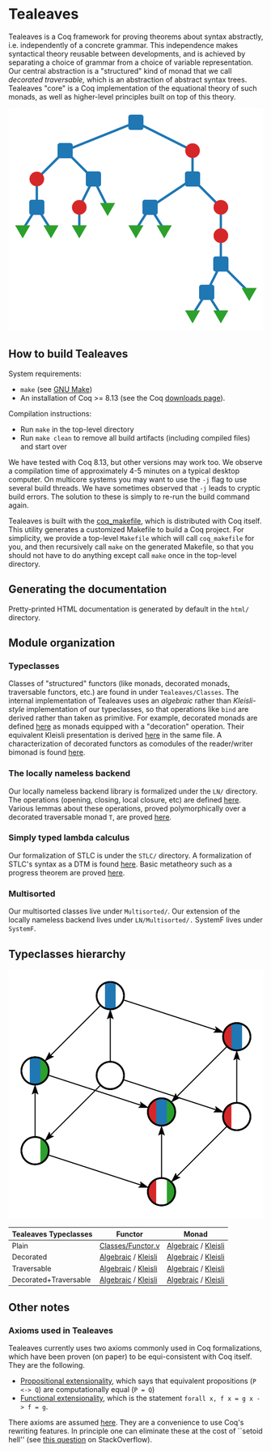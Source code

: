 # Tealeaves

Tealeaves is a Coq framework for proving theorems about syntax abstractly, i.e. independently of a concrete grammar. This independence makes syntactical theory reusable between developments, and is achieved by separating a choice of grammar from a choice of variable representation. Our central abstraction is a "structured" kind of monad that we call *decorated traversable,* which is an abstraction of abstract syntax trees. Tealeaves "core" is a Coq implementation of the equational theory of such monads, as well as higher-level principles built on top of this theory.

![Abstract syntax tree](/images/tree.svg)

## How to build Tealeaves
System requirements:
- `make` (see [GNU Make](https://www.gnu.org/software/make/))
- An installation of Coq >= 8.13 (see the Coq [downloads page](https://coq.inria.fr/download)).

Compilation instructions:
- Run `make` in the top-level directory
- Run `make clean` to remove all build artifacts (including compiled files) and start over

We have tested with Coq 8.13, but other versions may work too. We observe a compilation time of approximately 4-5 minutes on a typical desktop computer. On multicore systems you may want to use the `-j` flag to use several build threads. We have sometimes observed that `-j` leads to cryptic build errors. The solution to these is simply to re-run the build command again.

Tealeaves is built with the [coq_makefile](https://coq.inria.fr/refman/practical-tools/utilities.html#building-a-coq-project-with-coq-makefile), which is distributed with Coq itself. This utility generates a customized Makefile to build a Coq project. For simplicity, we provide a top-level `Makefile` which will call `coq_makefile` for you, and then recursively call `make` on the generated Makefile, so that you should not have to do anything except call `make` once in the top-level directory.

## Generating the documentation

Pretty-printed HTML documentation is generated by default in the `html/` directory.

## Module organization

### Typeclasses
Classes of "structured" functors (like monads, decorated monads, traversable functors, etc.) are found in under `Tealeaves/Classes`. The internal implementation of Tealeaves uses an *algebraic* rather than *Kleisli-style* implementation of our typeclasses, so that operations like `bind` are derived rather than taken as primitive. For example, decorated monads are defined [here](https://github.com/dunnl/tealeaves/blob/master/Tealeaves/Classes/DecoratedMonad.v) as monads equipped with a "decoration" operation. Their equivalent Kleisli presentation is derived [here](https://github.com/dunnl/tealeaves/blob/master/Tealeaves/Classes/DecoratedMonad.v#L200) in the same file. A characterization of decorated functors as comodules of the reader/writer bimonad is found [here](https://github.com/dunnl/tealeaves/blob/master/Tealeaves/Theory/Decorated.v).

### The locally nameless backend
Our locally nameless backend library is formalized under the `LN/` directory. The operations (opening, closing, local closure, etc) are defined [here](https://github.com/dunnl/tealeaves/blob/master/LN/Operations.v). Various lemmas about these operations, proved polymorphically over a decorated traversable monad `T`, are proved [here](https://github.com/dunnl/tealeaves/blob/master/LN/Theory.v).

### Simply typed lambda calculus
Our formalization of STLC is under the `STLC/` directory. A formalization of STLC's syntax as a DTM is found [here](https://github.com/dunnl/tealeaves/blob/master/STLC/Language.v). Basic metatheory such as a progress theorem are proved [here](https://github.com/dunnl/tealeaves/blob/master/STLC/Theory.v).

### Multisorted
Our multisorted classes live under `Multisorted/`. Our extension of the locally nameless backend lives under `LN/Multisorted/.` SystemF lives under `SystemF`.

## Typeclasses hierarchy
![Tealeaves typeclass hierarchy](/images/cube.svg)

| **Tealeaves Typeclasses** | Functor                                                                                                                       | Monad                                                                                                                     |
|---------------------------|-------------------------------------------------------------------------------------------------------------------------------|---------------------------------------------------------------------------------------------------------------------------|
| Plain                     | [Classes/Functor.v](/Tealeaves/Classes/Functor.v)                                                                             | [Algebraic](/Tealeaves/Classes/Algebraic/Monad.v) / [Kleisli](/Tealeaves/Classes/Kleisli/Monad.v)                         |
| Decorated                 | [Algebraic](/Tealeaves/Classes/Algebraic/Decorated/Functor.v) / [Kleisli](/Tealeaves/Classes/Kleisli/Decorated/Functor.v)     | [Algebraic](/Tealeaves/Classes/Algebraic/Decorated/Monad.v) / [Kleisli](/Tealeaves/Classes/Kleisli/Decorated/Monad.v)     |
| Traversable               | [Algebraic](/Tealeaves/Classes/Algebraic/Traversable/Functor.v) / [Kleisli](/Tealeaves/Classes/Kleisli/Traversable/Functor.v) | [Algebraic](/Tealeaves/Classes/Algebraic/Traversable/Monad.v) / [Kleisli](/Tealeaves/Classes/Kleisli/Traversable/Monad.v) |
| Decorated+Traversable     | [Algebraic](/Tealeaves/Classes/Algebraic/DT/Functor.v) / [Kleisli](/Tealeaves/Classes/Kleisli/DT/Functor.v)                   | [Algebraic](/Tealeaves/Classes/Algebraic/DT/Monad.v) / [Kleisli](/Tealeaves/Classes/Kleisli/DT/Monad.v)                   |

## Other notes

### Axioms used in Tealeaves
Tealeaves currently uses two axioms commonly used in Coq formalizations, which have been proven (on paper) to be equi-consistent with Coq itself. They are the following.
- [Propositional extensionality](https://coq.github.io/doc/v8.12/stdlib/Coq.Logic.PropExtensionality.html#propositional_extensionality), which says that equivalent propositions (`P <-> Q`) are computationally equal (`P = Q`)
- [Functional extensionality](https://coq.inria.fr/library/Coq.Logic.FunctionalExtensionality.html#functional_extensionality), which is the statement `forall x, f x = g x -> f = g`.

There axioms are assumed [here](https://github.com/dunnl/tealeaves/blob/1e69a99b9376506c5c28c243112e74c9282535aa/Tealeaves/Util/Prelude.v#L6). They are a convenience to use Coq's rewriting features. In principle one can eliminate these at the cost of ``setoid hell'' (see [this question](https://stackoverflow.com/questions/65493694/why-do-calculus-of-construction-based-languages-use-setoids-so-much) on StackOverflow).
